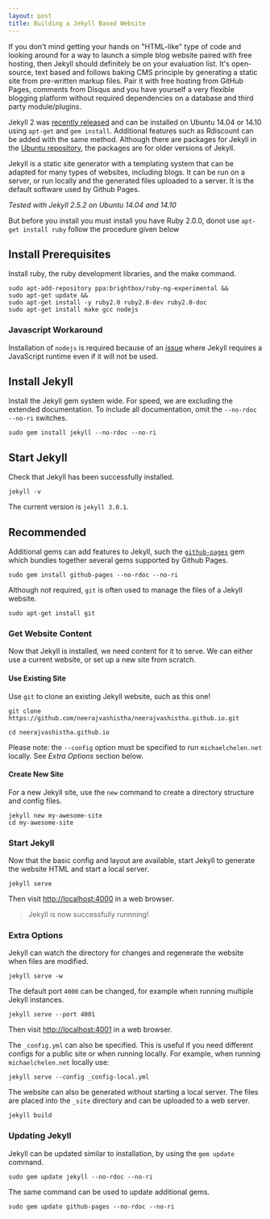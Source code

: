 ```yaml
---
layout: post
title: Building a Jekyll Based Website
---
```


If you don't mind getting your hands on "HTML-like" type of code and looking around for a way to launch a simple blog website paired with free hosting, then Jekyll should definitely be on your evaluation list. It's open-source, text based and follows baking CMS principle by generating a static site from pre-written markup files. Pair it with free hosting from GitHub Pages, comments from Disqus and you have yourself a very flexible blogging platform without required dependencies on a database and third party module/plugins.

Jekyll 2 was [recently released][jekyll2] and can be installed on Ubuntu 14.04 or 14.10 using `apt-get` and `gem install`. Additional features such as Rdiscount can be added with the same method. Although there are packages for Jekyll in the [Ubuntu repository][ubunturepo], the packages are for older versions of Jekyll.

Jekyll is a static site generator with a templating system that can be adapted for many types of websites, including blogs. It can be run on a server, or run locally and the generated files uploaded to a server. It is the default software used by Github Pages.

*Tested with Jekyll 2.5.2 on Ubuntu 14.04 and 14.10*

[jekyll2]:http://jekyllrb.com/news/2014/05/06/jekyll-turns-2-0-0/
[ubunturepo]:http://packages.ubuntu.com/search?keywords=jekyll&searchon=names&suite=all&section=all

But before you install you must install you have Ruby 2.0.0, donot use `apt-get install ruby` follow the procedure given below
<!--more--> 

## Install Prerequisites ##

Install ruby, the ruby development libraries, and the make command.

	sudo apt-add-repository ppa:brightbox/ruby-ng-experimental &&
	sudo apt-get update &&
	sudo apt-get install -y ruby2.0 ruby2.0-dev ruby2.0-doc
	sudo apt-get install make gcc nodejs

### Javascript Workaround ###
Installation of `nodejs` is required because of an [issue][issue] where Jekyll requires a JavaScript runtime even if it will not be used.

[issue]:https://github.com/jekyll/jekyll/issues/2327

## Install Jekyll ##
Install the Jekyll gem system wide. For speed, we are excluding the extended documentation. To include all documentation, omit the `--no-rdoc --no-ri` switches.

    sudo gem install jekyll --no-rdoc --no-ri

## Start Jekyll ##

Check that Jekyll has been successfully installed.

    jekyll -v

The current version is `jekyll 3.0.1`.
## Recommended ##
Additional gems can add features to Jekyll, such the [`github-pages`][gh-pages] gem which bundles together several gems supported by Github Pages.

    sudo gem install github-pages --no-rdoc --no-ri
   
[gh-pages]: https://github.com/github/pages-gem
    
Although not required, `git` is often used to manage the files of a Jekyll website.

    sudo apt-get install git

### Get Website Content ###
Now that Jekyll is installed, we need content for it to serve. We can either use a current website, or set up a new site from scratch.

#### Use Existing Site ####
Use `git` to clone an existing Jekyll website, such as this one!

    git clone https://github.com/neerajvashistha/neerajvashistha.github.io.git

    cd neerajvashistha.github.io
    
Please note: the `--config` option must be specified to run `michaelchelen.net` locally. See *Extra Options* section below.

#### Create New Site ####
For a new Jekyll site, use the `new` command to create a directory structure and config files.

    jekyll new my-awesome-site
    cd my-awesome-site 

### Start Jekyll ###
Now that the basic config and layout are available, start Jekyll to generate the website HTML and start a local server.

    jekyll serve

Then visit <http://localhost:4000> in a web browser.

> Jekyll is now successfully runnning!


### Extra Options ###
Jekyll can watch the directory for changes and regenerate the website when files are modified.

    jekyll serve -w
    
The default port `4000` can be changed, for example when running multiple Jekyll instances.

    jekyll serve --port 4001
    
Then visit <http://localhost:4001> in a web browser.

The `_config.yml` can also be specified. This is useful if you need different configs for a public site or when running locally. For example, when running `michaelchelen.net` locally use:

    jekyll serve --config _config-local.yml


The website can also be generated without starting a local server. The files are placed into the `_site` directory and can be uploaded to a web server.

    jekyll build

### Updating Jekyll ###
Jekyll can be updated similar to installation, by using the `gem update` command.

    sudo gem update jekyll --no-rdoc --no-ri

The same command can be used to update additional gems.

    sudo gem update github-pages --no-rdoc --no-ri

